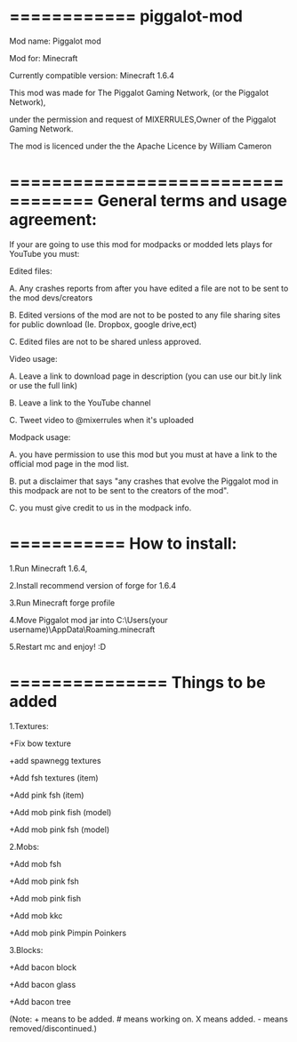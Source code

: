 ============
piggalot-mod
============
Mod name: Piggalot mod

Mod for: Minecraft

Currently compatible version: Minecraft 1.6.4

This mod was made for The Piggalot Gaming Network, (or the Piggalot Network), 

under the permission and request of MIXERRULES,Owner of the Piggalot Gaming Network.

The mod is licenced under the the Apache Licence by William Cameron

==================================
General terms and usage agreement:
==================================
If your are going to use this mod for modpacks or modded lets plays for YouTube you must:
 
Edited files:

A. Any crashes reports from after you have edited a file are not to be sent to the mod devs/creators

B. Edited versions of the mod are not to be posted to any file sharing sites for public download (Ie. Dropbox, google drive,ect)

C. Edited files are not to be shared unless approved.
 
Video usage:

A. Leave a link to download page in description (you can use our bit.ly link or use the full link)

B. Leave a link to the YouTube channel

C. Tweet video to @mixerrules when it's uploaded

Modpack usage: 

A. you have permission to use this mod but you must at have a link to the official mod page in the mod list.

B. put a disclaimer that says "any crashes that evolve the Piggalot mod in this modpack are not to be sent to the creators of the mod".

C. you must give credit to us in the modpack info.

===========
How to install:
===========
1.Run Minecraft 1.6.4,

2.Install recommend version of forge for 1.6.4

3.Run Minecraft forge profile

4.Move Piggalot mod jar into C:\Users\(your username)\AppData\Roaming\.minecraft

5.Restart mc and enjoy! :D

===============
Things to be added
===============
1.Textures:

+Fix bow texture

+add spawnegg textures

+Add fsh textures (item)

+Add pink fsh (item)

+Add mob pink fish (model)

+Add mob pink fsh (model)

2.Mobs:

+Add mob fsh

+Add mob pink fsh

+Add mob pink fish

+Add mob kkc 

+Add mob pink Pimpin Poinkers 

3.Blocks: 

+Add bacon block

+Add bacon glass

+Add bacon tree 

(Note: + means to be added. # means working on. X means added. - means removed/discontinued.)
